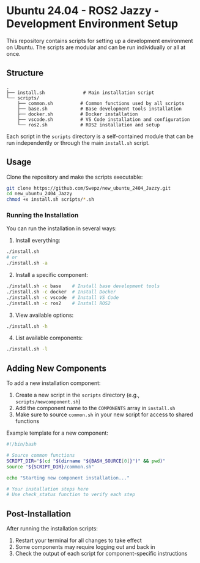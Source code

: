 # Ubuntu 24.04 - ROS2 Jazzy - Development Environment Setup

This repository contains scripts for setting up a development environment on Ubuntu. The scripts are modular and can be run individually or all at once.

## Structure

```
.
├── install.sh              # Main installation script
└── scripts/
    ├── common.sh          # Common functions used by all scripts
    ├── base.sh            # Base development tools installation
    ├── docker.sh          # Docker installation
    ├── vscode.sh          # VS Code installation and configuration
    └── ros2.sh            # ROS2 installation and setup
```

Each script in the `scripts` directory is a self-contained module that can be run independently or through the main `install.sh` script.

## Usage

Clone the repository and make the scripts executable:

```bash
git clone https://github.com/Swepz/new_ubuntu_2404_Jazzy.git
cd new_ubuntu_2404_Jazzy
chmod +x install.sh scripts/*.sh
```

### Running the Installation

You can run the installation in several ways:

1. Install everything:

```bash
./install.sh
# or
./install.sh -a
```

2. Install a specific component:

```bash
./install.sh -c base    # Install base development tools
./install.sh -c docker  # Install Docker
./install.sh -c vscode  # Install VS Code
./install.sh -c ros2    # Install ROS2
```

3. View available options:

```bash
./install.sh -h
```

4. List available components:

```bash
./install.sh -l
```

## Adding New Components

To add a new installation component:

1. Create a new script in the `scripts` directory (e.g., `scripts/newcomponent.sh`)
2. Add the component name to the `COMPONENTS` array in `install.sh`
3. Make sure to source `common.sh` in your new script for access to shared functions

Example template for a new component:

```bash
#!/bin/bash

# Source common functions
SCRIPT_DIR="$(cd "$(dirname "${BASH_SOURCE[0]}")" && pwd)"
source "${SCRIPT_DIR}/common.sh"

echo "Starting new component installation..."

# Your installation steps here
# Use check_status function to verify each step
```

## Post-Installation

After running the installation scripts:

1. Restart your terminal for all changes to take effect
2. Some components may require logging out and back in
3. Check the output of each script for component-specific instructions
